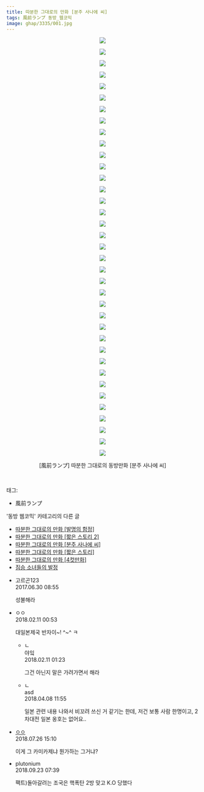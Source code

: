 ```yaml
---
title: 따분한 그대로의 만화 [분주 사나에 씨]
tags: 風前ランプ 동방_웹코믹
image: ghap/3335/001.jpg
---
```

<div class="article">
<p style="text-align: center; clear: none; float: none;"><img src="{{ site.nasurl }}/ghap/3335/001.jpg"/></p>
<p style="text-align: center; clear: none; float: none;"><img src="{{ site.nasurl }}/ghap/3335/002.jpg"/></p>
<p style="text-align: center; clear: none; float: none;"><img src="{{ site.nasurl }}/ghap/3335/003.jpg"/></p>
<p style="text-align: center; clear: none; float: none;"><img src="{{ site.nasurl }}/ghap/3335/004.jpg"/></p>
<p style="text-align: center; clear: none; float: none;"><img src="{{ site.nasurl }}/ghap/3335/005.jpg"/></p>
<p style="text-align: center; clear: none; float: none;"><img src="{{ site.nasurl }}/ghap/3335/006.jpg"/></p>
<p style="text-align: center; clear: none; float: none;"><img src="{{ site.nasurl }}/ghap/3335/007.jpg"/></p>
<p style="text-align: center; clear: none; float: none;"><img src="{{ site.nasurl }}/ghap/3335/008.jpg"/></p>
<p style="text-align: center; clear: none; float: none;"><img src="{{ site.nasurl }}/ghap/3335/009.jpg"/></p>
<p style="text-align: center; clear: none; float: none;"><img src="{{ site.nasurl }}/ghap/3335/010.jpg"/></p>
<p style="text-align: center; clear: none; float: none;"><img src="{{ site.nasurl }}/ghap/3335/011.jpg"/></p>
<p style="text-align: center; clear: none; float: none;"><img src="{{ site.nasurl }}/ghap/3335/012.jpg"/></p>
<p style="text-align: center; clear: none; float: none;"><img src="{{ site.nasurl }}/ghap/3335/013.jpg"/></p>
<p style="text-align: center; clear: none; float: none;"><img src="{{ site.nasurl }}/ghap/3335/014.jpg"/></p>
<p style="text-align: center; clear: none; float: none;"><img src="{{ site.nasurl }}/ghap/3335/015.jpg"/></p>
<p style="text-align: center; clear: none; float: none;"><img src="{{ site.nasurl }}/ghap/3335/016.jpg"/></p>
<p style="text-align: center; clear: none; float: none;"><img src="{{ site.nasurl }}/ghap/3335/017.jpg"/></p>
<p style="text-align: center; clear: none; float: none;"><img src="{{ site.nasurl }}/ghap/3335/018.jpg"/></p>
<p style="text-align: center; clear: none; float: none;"><img src="{{ site.nasurl }}/ghap/3335/019.jpg"/></p>
<p style="text-align: center; clear: none; float: none;"><img src="{{ site.nasurl }}/ghap/3335/020.jpg"/></p>
<p style="text-align: center; clear: none; float: none;"><img src="{{ site.nasurl }}/ghap/3335/021.jpg"/></p>
<p style="text-align: center; clear: none; float: none;"><img src="{{ site.nasurl }}/ghap/3335/022.jpg"/></p>
<p style="text-align: center; clear: none; float: none;"><img src="{{ site.nasurl }}/ghap/3335/023.jpg"/></p>
<p style="text-align: center; clear: none; float: none;"><img src="{{ site.nasurl }}/ghap/3335/024.jpg"/></p>
<p style="text-align: center; clear: none; float: none;"><img src="{{ site.nasurl }}/ghap/3335/025.jpg"/></p>
<p style="text-align: center; clear: none; float: none;"><img src="{{ site.nasurl }}/ghap/3335/026.jpg"/></p>
<p style="text-align: center; clear: none; float: none;"><img src="{{ site.nasurl }}/ghap/3335/027.jpg"/></p>
<p style="text-align: center; clear: none; float: none;"><img src="{{ site.nasurl }}/ghap/3335/028.jpg"/></p>
<p style="text-align: center; clear: none; float: none;"><img src="{{ site.nasurl }}/ghap/3335/029.jpg"/></p>
<p style="text-align: center; clear: none; float: none;"><img src="{{ site.nasurl }}/ghap/3335/030.jpg"/></p>
<p style="text-align: center; clear: none; float: none;"><img src="{{ site.nasurl }}/ghap/3335/031.jpg"/></p>
<p style="text-align: center; clear: none; float: none;"><img src="{{ site.nasurl }}/ghap/3335/032.jpg"/></p>
<p style="text-align: center; clear: none; float: none;"><img src="{{ site.nasurl }}/ghap/3335/033.jpg"/></p>
<p style="text-align: center; clear: none; float: none;"><img src="{{ site.nasurl }}/ghap/3335/034.jpg"/></p>
<p style="text-align: center; clear: none; float: none;"><img src="{{ site.nasurl }}/ghap/3335/035.jpg"/></p>
<p style="text-align: center; clear: none; float: none;"><img src="{{ site.nasurl }}/ghap/3335/036.jpg"/></p>
<p style="text-align: center; clear: none; float: none;"><img src="{{ site.nasurl }}/ghap/3335/037.jpg"/></p>
<p style="text-align: center; clear: none; float: none;">[風前ランプ] 따분한 그대로의 동방만화 [분주 사나에 씨]</p>
<p><br/></p>
</div><div class="tagTrail">
<p>태그: </p>
<ul>
<li>風前ランプ</li>
</ul>
</div><div class="another">
<p>'동방 웹코믹' 카테고리의 다른 글</p>
<ul>
<li><a href="/2017-06-06-ghap_3337">따분한 그대로의 만화 [발명의 함정]</a></li>
<li><a href="/2017-06-06-ghap_3336">따분한 그대로의 만화 [짧은 스토리 2]</a></li>
<li><a href="/2017-06-06-ghap_3335">따분한 그대로의 만화 [분주 사나에 씨]</a></li>
<li><a href="/2017-06-06-ghap_3334">따분한 그대로의 만화 [짧은 스토리]</a></li>
<li><a href="/2017-06-06-ghap_3333">따분한 그대로의 만화 [4컷만화]</a></li>
<li><a href="/2017-05-31-ghap_3318">짐승 소녀들의 발정</a></li>
</ul>
</div><div class="cb_module cb_fluid">
<div class="cb_wrt cb_profile">
<div class="comment">
<ul>
<li class="cb_thumb_off" id="comment15025691">
<div class="cb_comment_area">
<div class="cb_info_area">
<div class="cb_section">
<span class="cb_nick_name">고르곤123</span>
</div>
<div class="cb_section">
<span class="cb_date">2017.06.30 08:55 </span>
</div>
</div>
<div class="cb_dsc_comment">
<p class="cb_dsc">
											성불해라
										</p>
</div>
</div></li>
<li class="cb_thumb_off" id="comment15197040">
<div class="cb_comment_area">
<div class="cb_info_area">
<div class="cb_section">
<span class="cb_nick_name">ㅇㅇ</span>
</div>
<div class="cb_section">
<span class="cb_date">2018.02.11 00:53 </span>
</div>
</div>
<div class="cb_dsc_comment">
<p class="cb_dsc">
											대일본제국 반자이~! ^~^ ㅋ
										</p>
</div>
<ul>
<li class="cb_thumb_off" id="comment15197061">
<span class="cb_bu_subnode">ㄴ</span>
<div class="cb_comment_area">
<div class="cb_info_area">
<div class="cb_section">
<span class="cb_nick_name">야잌</span>
</div>
<div class="cb_section">
<span class="cb_date">2018.02.11 01:23 </span>
</div>
</div>
<div class="cb_dsc_comment">
<p class="cb_dsc">
																그건 아닌지 말은 가려가면서 해라
															</p>
</div>
</div>
</li>
<li class="cb_thumb_off" id="comment15235352">
<span class="cb_bu_subnode">ㄴ</span>
<div class="cb_comment_area">
<div class="cb_info_area">
<div class="cb_section">
<span class="cb_nick_name">asd</span>
</div>
<div class="cb_section">
<span class="cb_date">2018.04.08 11:55 </span>
</div>
</div>
<div class="cb_dsc_comment">
<p class="cb_dsc">
																일본 관련 내용 나와서 비꼬려 쓰신 거 같기는 한데, 저건 보통 사람 한명이고, 2차대전 일본 옹호는 없어요..
															</p>
</div>
</div>
</li>
</ul>
</div></li>
<li class="cb_thumb_off" id="comment15294192">
<div class="cb_comment_area">
<div class="cb_info_area">
<div class="cb_section">
<span class="cb_nick_name"> <a href="http://u889998" onclick="return openLinkInNewWindow(this)">ㅇㅇ</a></span>
</div>
<div class="cb_section">
<span class="cb_date">2018.07.26 15:10 </span>
</div>
</div>
<div class="cb_dsc_comment">
<p class="cb_dsc">
											이게 그 카미카제냐 뭔가하는 그거냐?
										</p>
</div>
</div></li>
<li class="cb_thumb_off" id="comment15338429">
<div class="cb_comment_area">
<div class="cb_info_area">
<div class="cb_section">
<span class="cb_nick_name">plutonium</span>
</div>
<div class="cb_section">
<span class="cb_date">2018.09.23 07:39 </span>
</div>
</div>
<div class="cb_dsc_comment">
<p class="cb_dsc">
											팩트)돌아갈려는 조국은 핵폭탄 2방 맞고 K.O 당했다
										</p>
</div>
</div></li>
</ul>
</div>
</div><!-- commentList close -->
</div>